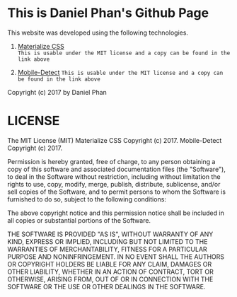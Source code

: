 # This is Daniel Phan's Github Page

This website was developed using the following technologies.

1. [Materialize CSS](http://materializecss.com/)  
  ``` This is usable under the MIT license and a copy can be found in the link above ```

2. [Mobile-Detect](https://github.com/hgoebl/mobile-detect.js)
  ``` This is usable under the MIT license and a copy can be found in the link above ```

Copyright (c) 2017 by Daniel Phan

LICENSE
=======

The MIT License (MIT)
Materialize CSS Copyright (c) 2017.
Mobile-Detect Copyright (c) 2017.

Permission is hereby granted, free of charge, to any person obtaining a copy
of this software and associated documentation files (the "Software"), to deal
in the Software without restriction, including without limitation the rights
to use, copy, modify, merge, publish, distribute, sublicense, and/or sell
copies of the Software, and to permit persons to whom the Software is
furnished to do so, subject to the following conditions:

The above copyright notice and this permission notice shall be included in all
copies or substantial portions of the Software.

THE SOFTWARE IS PROVIDED "AS IS", WITHOUT WARRANTY OF ANY KIND, EXPRESS OR
IMPLIED, INCLUDING BUT NOT LIMITED TO THE WARRANTIES OF MERCHANTABILITY,
FITNESS FOR A PARTICULAR PURPOSE AND NONINFRINGEMENT. IN NO EVENT SHALL THE
AUTHORS OR COPYRIGHT HOLDERS BE LIABLE FOR ANY CLAIM, DAMAGES OR OTHER
LIABILITY, WHETHER IN AN ACTION OF CONTRACT, TORT OR OTHERWISE, ARISING FROM,
OUT OF OR IN CONNECTION WITH THE SOFTWARE OR THE USE OR OTHER DEALINGS IN THE
SOFTWARE.
